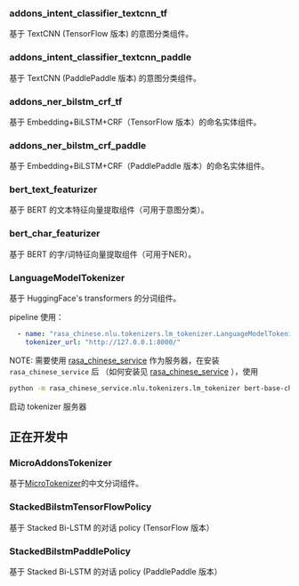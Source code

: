 ###  addons_intent_classifier_textcnn_tf

基于 TextCNN (TensorFlow 版本) 的意图分类组件。
    
### addons_intent_classifier_textcnn_paddle

基于 TextCNN (PaddlePaddle 版本) 的意图分类组件。 
    
### addons_ner_bilstm_crf_tf

基于 Embedding+BiLSTM+CRF（TensorFlow 版本）的命名实体组件。
    
###  addons_ner_bilstm_crf_paddle

基于 Embedding+BiLSTM+CRF（PaddlePaddle 版本）的命名实体组件。

### bert_text_featurizer
  
基于 BERT 的文本特征向量提取组件（可用于意图分类）。
    
### bert_char_featurizer
  
基于 BERT 的字/词特征向量提取组件（可用于NER）。

### LanguageModelTokenizer

基于 HuggingFace's transformers 的分词组件。

pipeline 使用：
```yaml
  - name: "rasa_chinese.nlu.tokenizers.lm_tokenizer.LanguageModelTokenizer"
    tokenizer_url: "http://127.0.0.1:8000/"
```
NOTE: 需要使用 [rasa_chinese_service](https://github.com/howl-anderson/rasa_chinese_service) 作为服务器，在安装 `rasa_chinese_service` 后 （如何安装见 [rasa_chinese_service](https://github.com/howl-anderson/rasa_chinese_service) ），使用
```bash
python -m rasa_chinese_service.nlu.tokenizers.lm_tokenizer bert-base-chinese
```
启动 tokenizer 服务器


## 正在开发中

###  MicroAddonsTokenizer
   
基于[MicroTokenizer](https://github.com/howl-anderson/MicroTokenizer)的中文分词组件。
    
###  StackedBilstmTensorFlowPolicy
   
基于 Stacked Bi-LSTM 的对话 policy (TensorFlow 版本）

###  StackedBilstmPaddlePolicy

基于 Stacked Bi-LSTM 的对话 policy (PaddlePaddle 版本）